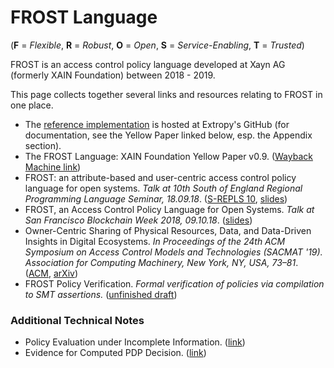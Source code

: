 # FROST Language

(**F** = *Flexible*, **R** = *Robust*, **O** = *Open*, **S** = *Service-Enabling*, **T** = *Trusted*)

FROST is an access control policy language developed at Xayn AG (formerly XAIN Foundation) between 2018 - 2019.

This page collects together several links and resources relating to FROST in one place.

* The [reference implementation](https://github.com/ExtropyIO/FROST) is hosted at Extropy's GitHub (for documentation, see the Yellow Paper linked below, esp. the Appendix section).
* The FROST Language: XAIN Foundation Yellow Paper v0.9. ([Wayback Machine link](https://web.archive.org/web/20190122224234/https://xain.foundation/assets/downloads/xain-frost-yellow-paper.pdf))
* FROST: an attribute-based and user-centric access control policy language for open systems. *Talk at 10th South of England Regional Programming Language Seminar, 18.09.18*. ([S-REPLS 10](https://titan.dcs.bbk.ac.uk/~carsten/srepls10), [slides](./s-repls.pdf))
* FROST, an Access Control Policy Language for Open Systems. *Talk at San Francisco Blockchain Week 2018, 09.10.18*. ([slides](./sfbw-talk.pdf))
* Owner-Centric Sharing of Physical Resources, Data, and Data-Driven Insights in Digital Ecosystems. *In Proceedings of the 24th ACM Symposium on Access Control Models and Technologies (SACMAT '19). Association for Computing Machinery, New York, NY, USA, 73–81*. ([ACM](https://doi.org/10.1145/3322431.3326326), [arXiv](https://arxiv.org/abs/1906.01785))
* FROST Policy Verification. *Formal verification of policies via compilation to SMT assertions.* ([unfinished draft](./Policy_Verification_Paper.pdf))

### Additional Technical Notes

* Policy Evaluation under Incomplete Information. ([link](./Policy_Evaluation_Under_Incomplete_Information.pdf))
* Evidence for Computed PDP Decision. ([link](./Evidence_for_Computed_PDP_Decision.pdf))
